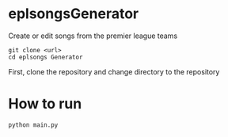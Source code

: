 # eplsongsGenerator
Create or edit songs from the premier league teams 

```
git clone <url>
cd eplsongs Generator
```
First, clone the repository and change directory to the repository

# How to run
```
python main.py
```


